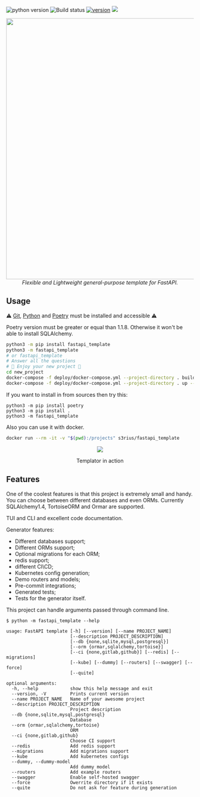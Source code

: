 ![python version](https://img.shields.io/pypi/pyversions/fastapi_template?style=for-the-badge) ![Build status](https://img.shields.io/github/workflow/status/s3rius/FastAPI-template/Release%20python%20package?style=for-the-badge) [![version](https://img.shields.io/pypi/v/fastapi_template?style=for-the-badge)](https://pypi.org/project/fastapi-template/)
[![](https://img.shields.io/pypi/dm/fastapi_template?style=for-the-badge)](https://pypi.org/project/fastapi-template/)
<div align="center">
<img src="https://raw.githubusercontent.com/s3rius/FastAPI-template/master/images/logo.png" width=700>
<div><i>Flexible and Lightweight general-purpose template for FastAPI.</i></div>
</div>

## Usage

⚠️ [Git](https://git-scm.com/downloads), [Python](https://www.python.org/) and [Poetry](https://python-poetry.org/) must be installed and accessible ⚠️

Poetry version must be greater or equal than 1.1.8. Otherwise it won't be able to install SQLAlchemy.

```bash
python3 -m pip install fastapi_template
python3 -m fastapi_template
# or fastapi_template
# Answer all the questions
# 🍪 Enjoy your new project 🍪
cd new_project
docker-compose -f deploy/docker-compose.yml --project-directory . build
docker-compose -f deploy/docker-compose.yml --project-directory . up --build
```

If you want to install in from sources then try this:
```shell
python3 -m pip install poetry
python3 -m pip install .
python3 -m fastapi_template
```

Also you can use it with docker.
```bash
docker run --rm -it -v "$(pwd):/projects" s3rius/fastapi_template
```

<div align="center">
  <img src="https://user-images.githubusercontent.com/18153319/137182689-ce714440-7576-46a0-8f96-862a8469a28c.gif"/>
  <p>Templator in action</p>
</div>


## Features

One of the coolest features is that this project is extremely small and handy.
You can choose between different databases and even ORMs. 
Currently SQLAlchemy1.4, TortoiseORM and Ormar are supported.

TUI and CLI and excellent code documentation.

Generator features:
- Different databases support;
- Different ORMs support;
- Optional migrations for each ORM;
- redis support;
- different CI\CD;
- Kubernetes config generation;
- Demo routers and models;
- Pre-commit integrations;
- Generated tests;
- Tests for the generator itself.

This project can handle arguments passed through command line.

```shell
$ python -m fastapi_template --help

usage: FastAPI template [-h] [--version] [--name PROJECT_NAME]
                        [--description PROJECT_DESCRIPTION]
                        [--db {none,sqlite,mysql,postgresql}]
                        [--orm {ormar,sqlalchemy,tortoise}]
                        [--ci {none,gitlab,github}] [--redis] [--migrations]
                        [--kube] [--dummy] [--routers] [--swagger] [--force]
                        [--quite]

optional arguments:
  -h, --help            show this help message and exit
  --version, -V         Prints current version
  --name PROJECT_NAME   Name of your awesome project
  --description PROJECT_DESCRIPTION
                        Project description
  --db {none,sqlite,mysql,postgresql}
                        Database
  --orm {ormar,sqlalchemy,tortoise}
                        ORM
  --ci {none,gitlab,github}
                        Choose CI support
  --redis               Add redis support
  --migrations          Add migrations support
  --kube                Add kubernetes configs
  --dummy, --dummy-model
                        Add dummy model
  --routers             Add example routers
  --swagger             Enable self-hosted swagger
  --force               Owerrite directory if it exists
  --quite               Do not ask for feature during generation
```
